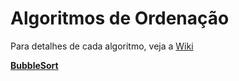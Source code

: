 # Algoritmos de Ordenação

Para detalhes de cada algoritmo, veja a [Wiki](https://github.com/Algpedia/Wiki/Ordenacao)

[**BubbleSort**](https://github.com/Algpedia/JavaScript/tree/master/Ordenacao/bubbleSort.js)
